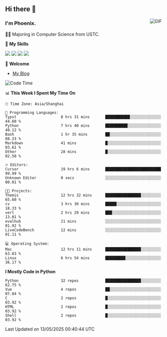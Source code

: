 ## Hi there 👋
<img align="right" alt="GIF" src="https://raw.githubusercontent.com/JoeyBling/JoeyBling/master/pic/pusheencode.gif" />

### I'm Phoenix.

👨‍🎓 Majoring in Computer Science from USTC.

🌟 **My Skills**

![](https://img.shields.io/badge/-Python-3e74a2?style=flat-square&logo=Python&logoColor=fff)
![](https://img.shields.io/badge/-C++-9f62a5?style=flat&logo=cplusplus&logoColor=white)
![](https://img.shields.io/badge/-Linux-185886?style=flat-square&logo=Linux&logoColor=fff)
![](https://img.shields.io/badge/-Rust-ff4136?style=flat-square&logo=Rust&logoColor=fff)

💬 **Welcome**

- [My Blog](https://ysy-phoenix.github.io/)

<!--START_SECTION:waka-->
![Code Time](http://img.shields.io/badge/Code%20Time-1%2C505%20hrs%2056%20mins-blue)

📊 **This Week I Spent My Time On** 

```text
🕑︎ Time Zone: Asia/Shanghai

💬 Programming Languages: 
Typst                    8 hrs 31 mins       ███████████░░░░░░░░░░░░░░   44.60 % 
Python                   7 hrs 40 mins       ██████████░░░░░░░░░░░░░░░   40.12 % 
Bash                     1 hr 35 mins        ██░░░░░░░░░░░░░░░░░░░░░░░   08.33 % 
Markdown                 41 mins             █░░░░░░░░░░░░░░░░░░░░░░░░   03.61 % 
Other                    28 mins             █░░░░░░░░░░░░░░░░░░░░░░░░   02.50 % 

🔥 Editors: 
Cursor                   19 hrs 6 mins       █████████████████████████   99.99 % 
Unknown Editor           0 secs              ░░░░░░░░░░░░░░░░░░░░░░░░░   00.01 % 

🐱‍💻 Projects: 
Themis                   12 hrs 32 mins      ████████████████░░░░░░░░░   65.60 % 
cv                       3 hrs 30 mins       █████░░░░░░░░░░░░░░░░░░░░   18.33 % 
verl                     2 hrs 29 mins       ███░░░░░░░░░░░░░░░░░░░░░░   13.01 % 
evalhub                  21 mins             ░░░░░░░░░░░░░░░░░░░░░░░░░   01.92 % 
LiveCodeBench            12 mins             ░░░░░░░░░░░░░░░░░░░░░░░░░   01.11 % 

💻 Operating System: 
Mac                      12 hrs 11 mins      ████████████████░░░░░░░░░   63.83 % 
Linux                    6 hrs 54 mins       █████████░░░░░░░░░░░░░░░░   36.17 % 
```

**I Mostly Code in Python** 

```text
Python                   32 repos            ████████████████░░░░░░░░░   62.75 % 
Vue                      4 repos             ██░░░░░░░░░░░░░░░░░░░░░░░   07.84 % 
C                        2 repos             █░░░░░░░░░░░░░░░░░░░░░░░░   03.92 % 
HTML                     2 repos             █░░░░░░░░░░░░░░░░░░░░░░░░   03.92 % 
Shell                    2 repos             █░░░░░░░░░░░░░░░░░░░░░░░░   03.92 % 
```




 Last Updated on 13/05/2025 00:40:44 UTC
<!--END_SECTION:waka-->

<!--
**ysy-phoenix/ysy-phoenix** is a ✨ _special_ ✨ repository because its `README.md` (this file) appears on your GitHub profile.

Here are some ideas to get you started:

- 🔭 I’m currently working on ...
- 🌱 I’m currently learning ...
- 👯 I’m looking to collaborate on ...
- 🤔 I’m looking for help with ...
- 💬 Ask me about ...
- 📫 How to reach me: ...
- 😄 Pronouns: ...
- ⚡ Fun fact: ...
-->
